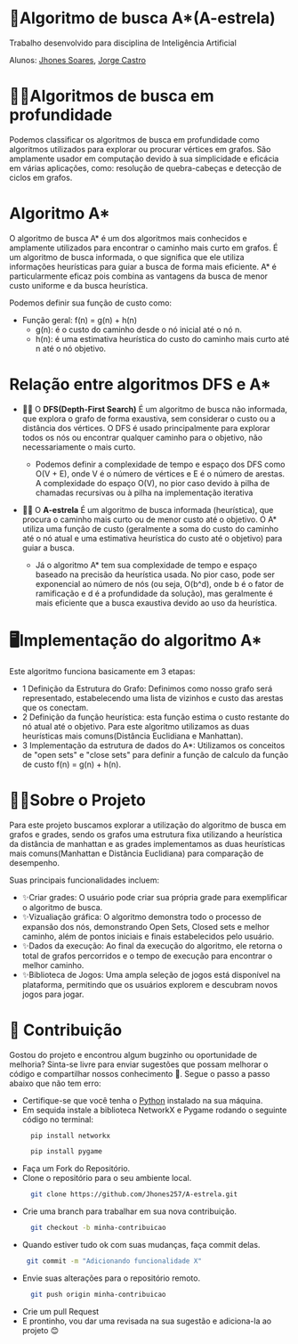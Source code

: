 # 🔎Algoritmo de busca A*(A-estrela)

Trabalho desenvolvido para disciplina de Inteligência Artificial

Alunos: [Jhones Soares](https://github.com/Jhones257), [Jorge Castro](https://github.com/guizyyn)

# 👩‍💻Algoritmos de busca em profundidade
 Podemos classificar os algoritmos de busca em profundidade como algoritmos utilizados para explorar ou procurar vértices em grafos. São amplamente usador em computação devido à sua simplicidade e eficácia em várias aplicações, como: resolução de quebra-cabeças e detecção de ciclos em grafos.

# Algoritmo A*
O algoritmo de busca A* é um dos algoritmos mais conhecidos e amplamente utilizados para encontrar o caminho mais curto em grafos. É um algoritmo de busca informada, o que significa que ele utiliza informações heurísticas para guiar a busca de forma mais eficiente. A* é particularmente eficaz pois combina as vantagens da busca de menor custo uniforme e da busca heurística.

Podemos definir sua função de custo como:
  - Função geral: f(n) = g(n) + h(n)
    - g(n): é o custo do caminho desde o nó inicial até o nó n.
    - h(n): é uma estimativa heurística do custo do caminho mais curto até n até o nó objetivo.

# Relação entre algoritmos DFS e A*
  
- 👨‍🏫 O **DFS(Depth-First Search)** É um algoritmo de busca não informada, que explora o grafo de forma exaustiva, sem considerar o custo ou a distância dos vértices. O DFS é usado principalmente para explorar todos os nós ou encontrar qualquer caminho para o objetivo, não necessariamente o mais curto.
    - Podemos definir a complexidade de tempo e espaço dos DFS como O(V + E), onde V é o número de vértices e E é o número de arestas. A complexidade do espaço O(V), no pior caso devido à pilha de chamadas recursivas ou à pilha na implementação iterativa

- 👨‍🏫 O **A-estrela** É um algoritmo de busca informada (heurística), que procura o caminho mais curto ou de menor custo até o objetivo. O A* utiliza uma função de custo (geralmente a soma do custo do caminho até o nó atual e uma estimativa heurística do custo até o objetivo) para guiar a busca.
    - Já o algoritmo A* tem sua complexidade de tempo e espaço baseado na precisão da heurística usada. No pior caso, pode ser exponencial ao número de nós (ou seja, O(b^d), onde b é o fator de ramificação e d é a profundidade da solução), mas geralmente é mais eficiente que a busca exaustiva devido ao uso da heurística.

# 🖥Implementação do algoritmo A*

Este algoritmo funciona basicamente em 3 etapas:
  - 1 Definição da Estrutura do Grafo: Definimos como nosso grafo será representado, estabelecendo uma lista de vizinhos e custo das arestas que os conectam.
  - 2 Definição da função heurística: esta função estima o custo restante do nó atual até o objetivo. Para este algoritmo utilizamos as duas heurísticas mais comuns(Distância Euclidiana e Manhattan).
  - 3 Implementação da estrutura de dados do A*: Utilizamos os conceitos de "open sets" e "close sets" para definir a função de calculo da função de custo f(n) = g(n) + h(n).

# 👩‍💻Sobre o Projeto
Para este projeto buscamos explorar a utilização do algoritmo de busca em grafos e grades, sendo os grafos uma estrutura fixa utilizando a heurística da distância de manhattan e as grades implementamos as duas heurísticas mais comuns(Manhattan e Distância Euclidiana) para comparação de desempenho.

Suas principais funcionalidades incluem:
  - ✨Criar grades: O usuário pode criar sua própria grade para exemplificar o algoritmo de busca. 
  - ✨Vizualiação gráfica: O algoritmo demonstra todo o processo de expansão dos nós, demonstrando Open Sets, Closed sets e melhor caminho, além de pontos iniciais e finais estabelecidos pelo usuário.
  - ✨Dados da execução: Ao final da execução do algoritmo, ele retorna o total de grafos percorridos e o tempo de execução para encontrar o melhor caminho.
  - ✨Biblioteca de Jogos: Uma ampla seleção de jogos está disponível na plataforma, permitindo que os usuários explorem e descubram novos jogos para jogar.

# 👾 Contribuição
  Gostou do projeto e encontrou algum bugzinho ou oportunidade de melhoria? Sinta-se livre para enviar sugestões que possam melhorar o código e compartilhar nossos conhecimento 🥰. 
  Segue o passo a passo abaixo que não tem erro:
  - Certifique-se que você tenha o [Python](https://www.python.org/downloads/) instalado na sua máquina.
  - Em sequida instale a biblioteca NetworkX e Pygame rodando o seguinte código no terminal:
    ```bash
      pip install networkx
      ```
    ```bash
      pip install pygame
      ```
  - Faça um Fork do Repositório.
  - Clone o repositório para o seu ambiente local.
    ```bash
      git clone https://github.com/Jhones257/A-estrela.git
      ```
  - Crie uma branch para trabalhar em sua nova contribuição.
    ```bash
      git checkout -b minha-contribuicao
      ```
  - Quando estiver tudo ok com suas mudanças, faça commit delas.
     ```bash
      git commit -m "Adicionando funcionalidade X"
      ```
  - Envie suas alterações para o repositório remoto.
    ```bash
      git push origin minha-contribuicao
      ```
  - Crie um pull Request
  - E prontinho, vou dar uma revisada na sua sugestão e adiciona-la ao projeto 😊
